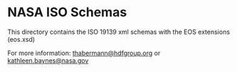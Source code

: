 # NASA ISO Schemas

This directory contains the ISO 19139 xml schemas with the EOS extensions (eos.xsd)

For more information:
thabermann@hdfgroup.org or
kathleen.baynes@nasa.gov
